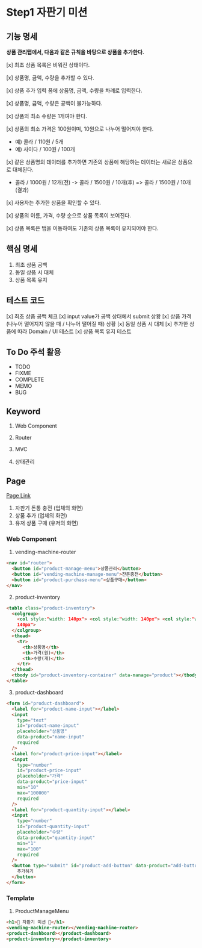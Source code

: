 # Step1 자판기 미션

## 기능 명세

**상품 관리탭에서, 다음과 같은 규칙을 바탕으로 상품을 추가한다.**

[x] 최초 상품 목록은 비워진 상태이다.

[x] 상품명, 금액, 수량을 추가할 수 있다.

[x] 상품 추가 입력 폼에 상품명, 금액, 수량을 차례로 입력한다.

[x] 상품명, 금액, 수량은 공백이 불가능하다.

[x] 상품의 최소 수량은 1개여야 한다.

[x] 상품의 최소 가격은 100원이며, 10원으로 나누어 떨어져야 한다.

- 예) 콜라 / 110원 / 5개
- 예) 사이다 / 100원 / 100개

[x] 같은 상품명의 데이터를 추가하면 기존의 상품에 해당하는 데이터는 새로운 상품으로 대체된다.

- 콜라 / 1000원 / 12개(전) -> 콜라 / 1500원 / 10개(후) => 콜라 / 1500원 / 10개(결과)

[x] 사용자는 추가한 상품을 확인할 수 있다.

[x] 상품의 이름, 가격, 수량 순으로 상품 목록이 보여진다.

[x] 상품 목록은 탭을 이동하여도 기존의 상품 목록이 유지되어야 한다.

## 핵심 명세

1. 최초 상품 공백
2. 동일 상품 시 대체
3. 상품 목록 유지

## 테스트 코드

[x] 최초 상품 공백 체크
[x] input value가 공백 상태에서 submit 상황
[x] 상품 가격 (나누어 떨어지지 않을 때 / 나누어 떨어질 때) 상황
[x] 동일 상품 시 대체
[x] 추가한 상품에 따라 Domain / UI 테스트
[x] 상품 목록 유지 테스트

## To Do 주석 활용

- TODO
- FIXME
- COMPLETE
- MEMO
- BUG

## Keyword

1. Web Component

2. Router

3. MVC

4. 상태관리

## Page

[Page Link](../TEMPLATE.md)

1. 자판기 돈통 충전 (업체의 화면)
2. 상품 추가 (업체의 화면)
3. 유저 상품 구매 (유저의 화면)

### Web Component

1. vending-machine-router

```html
<nav id="router">
  <button id="product-manage-menu">상품관리</button>
  <button id="vending-machine-manage-menu">잔돈충전</button>
  <button id="product-purchase-menu">상품구매</button>
</nav>
```

2. product-inventory

```html
<table class="product-inventory">
  <colgroup>
    <col style:"width: 140px"> <col style:"width: 140px"> <col style:"width:
    140px">
  </colgroup>
  <thead>
    <tr>
      <th>상품명</th>
      <th>가격(원)</th>
      <th>수량(개)</th>
    </tr>
  </thead>
  <tbody id="product-inventory-container" data-manage="product"></tbody>
</table>
```

3. product-dashboard

```html
<form id="product-dashboard">
  <label for="product-name-input"></label>
  <input
    type="text"
    id="product-name-input"
    placeholder="상품명"
    data-product="name-input"
    required
  />
  <label for="product-price-input"></label>
  <input
    type="number"
    id="product-price-input"
    placeholder="가격"
    data-product="price-input"
    min="10"
    max="100000"
    required
  />
  <label for="product-quantity-input"></label>
  <input
    type="number"
    id="product-quantity-input"
    placeholder="수량"
    data-product="quantity-input"
    min="1"
    max="100"
    required
  />
  <button type="submit" id="product-add-button" data-product="add-button">
    추가하기
  </button>
</form>
```

### Template

1. ProductManageMenu

```html
<h1>🧃 자판기 미션 🧃</h1>
<vending-machine-router></vending-machine-router>
<product-dashboard></product-dashboard>
<product-inventory></product-inventory>
```
